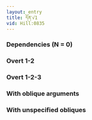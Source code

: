 ```yaml
---
layout: entry
title: དོན་√1
vid: Hill:0835
---
```

### Dependencies (N = 0)


### Overt 1-2


### Overt 1-2-3


### With oblique arguments


### With unspecified obliques
